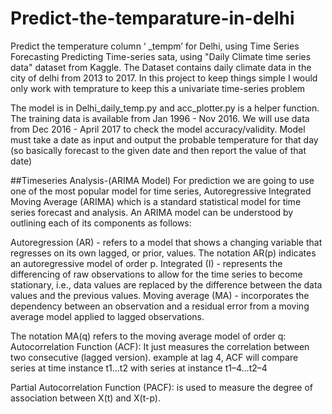 # Predict-the-temparature-in-delhi
Predict the temperature column ‘ _tempm’ for Delhi, using Time Series Forecasting
Predicting Time-series sata, using "Daily Climate time series data" dataset from Kaggle. The Dataset contains daily climate data in the city of delhi from 2013 to 2017. In this project to keep things simple I would only work with temprature to keep this a univariate time-series problem

The model is in Delhi_daily_temp.py and acc_plotter.py is a helper function.
The training data is available from Jan 1996 - Nov 2016. We will use data from Dec 2016 -
April 2017 to check the model accuracy/validity.
Model must take a date as input and output the probable temperature for that day (so basically
forecast to the given date and then report the value of that date)

##Timeseries Analysis-(ARIMA Model)
For prediction we are going to use one of the most popular model for time series, Autoregressive Integrated Moving Average (ARIMA) which is a standard statistical model for time series forecast and analysis. An ARIMA model can be understood by outlining each of its components as follows:

Autoregression (AR) - refers to a model that shows a changing variable that regresses on its own lagged, or prior, values.
The notation AR(p) indicates an autoregressive model of order p.
Integrated (I) - represents the differencing of raw observations to allow for the time series to become stationary, i.e., data values are replaced by the difference between the data values and the previous values.
Moving average (MA) - incorporates the dependency between an observation and a residual error from a moving average model applied to lagged observations.

The notation MA(q) refers to the moving average model of order q:
Autocorrelation Function (ACF): It just measures the correlation between two consecutive (lagged version). example at lag 4, ACF will compare series at time instance t1…t2 with series at instance t1–4…t2–4

Partial Autocorrelation Function (PACF): is used to measure the degree of association between X(t) and X(t-p).

